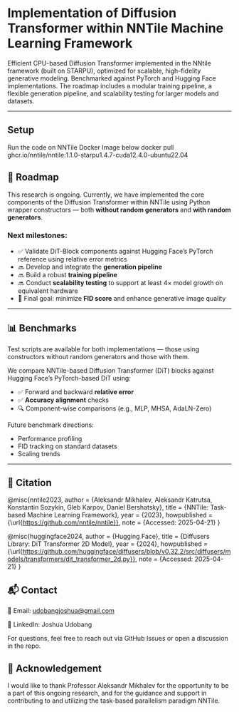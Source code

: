 # Implementation of Diffusion Transformer within NNTile Machine Learning Framework

Efficient CPU-based Diffusion Transformer implemented in the NNtile framework (built on STARPU), optimized for scalable, high-fidelity generative modeling. Benchmarked against PyTorch and Hugging Face implementations. The roadmap includes a modular training pipeline, a flexible generation pipeline, and scalability testing for larger models and datasets.

---

## Setup
Run the code on NNTile Docker Image below
docker pull ghcr.io/nntile/nntile:1.1.0-starpu1.4.7-cuda12.4.0-ubuntu22.04

## 📅 Roadmap

This research is ongoing. Currently, we have implemented the core components of the Diffusion Transformer within NNTile using Python wrapper constructors — both **without random generators** and **with random generators**.

### Next milestones:
- ✅ Validate DiT-Block components against Hugging Face’s PyTorch reference using relative error metrics
- 🔜 Develop and integrate the **generation pipeline**
- 🔜 Build a robust **training pipeline**
- 🔜 Conduct **scalability testing** to support at least 4× model growth on equivalent hardware
- 🎯 Final goal: minimize **FID score** and enhance generative image quality

---

## 📊 Benchmarks

Test scripts are available for both implementations — those using constructors without random generators and those with them.

We compare NNTile-based Diffusion Transformer (DiT) blocks against Hugging Face’s PyTorch-based DiT using:
- ✅ Forward and backward **relative error**
- ✅ **Accuracy alignment** checks
- 🔍 Component-wise comparisons (e.g., MLP, MHSA, AdaLN-Zero)

Future benchmark directions:
- Performance profiling
- FID tracking on standard datasets
- Scaling trends

---

## 📖 Citation

@misc{nntile2023,
  author       = {Aleksandr Mikhalev, Aleksandr Katrutsa, Konstantin Sozykin, Gleb Karpov, Daniel Bershatsky},
  title        = {NNTile: Task-based Machine Learning Framework},
  year         = {2023},
  howpublished = {\url{https://github.com/nntile/nntile}},
  note         = {Accessed: 2025-04-21}
}

@misc{huggingface2024,
  author       = {Hugging Face},
  title        = {Diffusers Library: DiT Transformer 2D Model},
  year         = {2024},
  howpublished = {\url{https://github.com/huggingface/diffusers/blob/v0.32.2/src/diffusers/models/transformers/dit_transformer_2d.py}},
  note         = {Accessed: 2025-04-21}
}

## 📬 Contact

📧 Email: udobangjoshua@gmail.com

🔗 LinkedIn: Joshua Udobang

For questions, feel free to reach out via GitHub Issues or open a discussion in the repo.

## 🙏 Acknowledgement

I would like to thank Professor Aleksandr Mikhalev for the opportunity to be a part of this ongoing research, and for the guidance and support in contributing to and utilizing the task-based parallelism paradigm NNTile.
